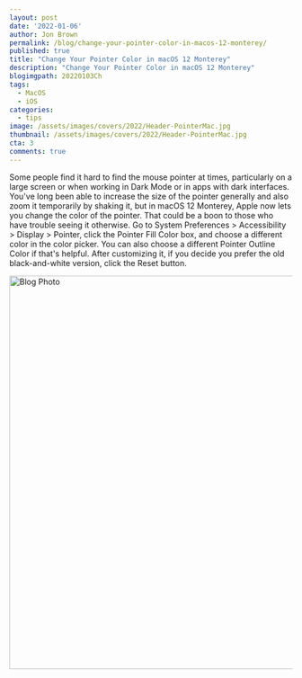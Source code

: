 ```yaml
---
layout: post
date: '2022-01-06'
author: Jon Brown
permalink: /blog/change-your-pointer-color-in-macos-12-monterey/
published: true
title: "Change Your Pointer Color in macOS 12 Monterey"
description: "Change Your Pointer Color in macOS 12 Monterey"
blogimgpath: 20220103Ch
tags:
  - MacOS
  - iOS
categories:
  - tips
image: /assets/images/covers/2022/Header-PointerMac.jpg
thumbnail: /assets/images/covers/2022/Header-PointerMac.jpg
cta: 3
comments: true
---
```

Some people find it hard to find the mouse pointer at times,
particularly on a large screen or when working in Dark Mode or in apps
with dark interfaces. You've long been able to increase the size of the
pointer generally and also zoom it temporarily by shaking it, but in
macOS 12 Monterey, Apple now lets you change the color of the pointer.
That could be a boon to those who have trouble seeing it otherwise. Go
to System Preferences \> Accessibility \> Display \> Pointer, click the
Pointer Fill Color box, and choose a different color in the color
picker. You can also choose a different Pointer Outline Color if that's
helpful. After customizing it, if you decide you prefer the old
black-and-white version, click the Reset button.

<img alt="Blog Photo" src="{{ site.site_cdn }}/assets/images/blog/2022/20220103Ch/image2.png" class="img-fluid rounded m-2" width="700" />
